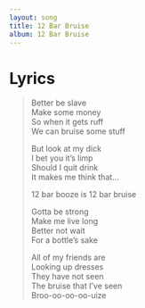 ```yaml
---
layout: song
title: 12 Bar Bruise
album: 12 Bar Bruise
---
```


# Lyrics

> Better be slave   
> Make some money   
> So when it gets ruff   
> We can bruise some stuff   
>    
> But look at my dick   
> I bet you it’s limp   
> Should I quit drink   
> It makes me think that…   
>    
> 12 bar booze is 12 bar bruise   
>    
> Gotta be strong   
> Make me live long   
> Better not wait   
> For a bottle’s sake   
>    
> All of my friends are   
> Looking up dresses   
> They have not seen   
> The bruise that I’ve seen   
> Broo-oo-oo-oo-uize   

